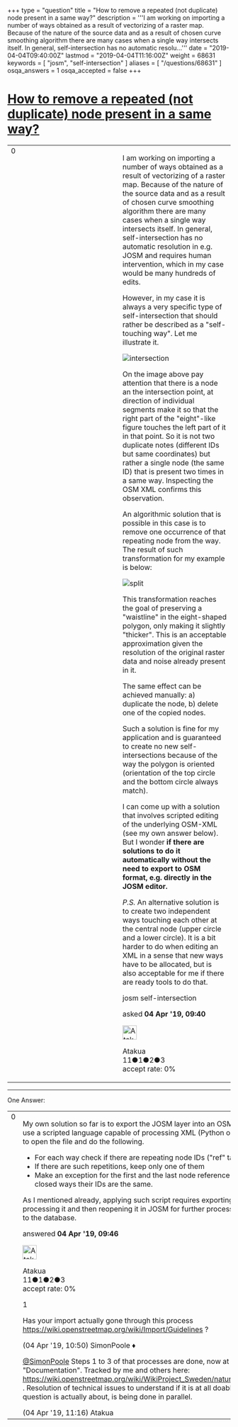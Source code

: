 +++
type = "question"
title = "How to remove a repeated (not duplicate) node present in a same way?"
description = '''I am working on importing a number of ways obtained as a result of vectorizing of a raster map. Because of the nature of the source data and as a result of chosen curve smoothing algorithm there are many cases when a single way intersects itself. In general, self-intersection has no automatic resolu...'''
date = "2019-04-04T09:40:00Z"
lastmod = "2019-04-04T11:16:00Z"
weight = 68631
keywords = [ "josm", "self-intersection" ]
aliases = [ "/questions/68631" ]
osqa_answers = 1
osqa_accepted = false
+++

<div class="headNormal">

# [How to remove a repeated (not duplicate) node present in a same way?](/questions/68631/how-to-remove-a-repeated-not-duplicate-node-present-in-a-same-way)

</div>

<div id="main-body">

<div id="askform">

<table id="question-table" style="width:100%;">
<colgroup>
<col style="width: 50%" />
<col style="width: 50%" />
</colgroup>
<tbody>
<tr>
<td style="width: 30px; vertical-align: top"><div class="vote-buttons">
<span id="post-68631-upvote" class="ajax-command post-vote up" rel="nofollow" title="I like this post (click again to cancel)"> </span>
<div id="post-68631-score" class="post-score" title="current number of votes">
0
</div>
<span id="post-68631-downvote" class="ajax-command post-vote down" rel="nofollow" title="I dont like this post (click again to cancel)"> </span> <span id="favorite-mark" class="ajax-command favorite-mark" rel="nofollow" title="mark/unmark this question as favorite (click again to cancel)"> </span>
<div id="favorite-count" class="favorite-count">
&#10;</div>
</div></td>
<td><div id="item-right">
<div class="question-body">
<p>I am working on importing a number of ways obtained as a result of vectorizing of a raster map. Because of the nature of the source data and as a result of chosen curve smoothing algorithm there are many cases when a single way intersects itself. In general, self-intersection has no automatic resolution in e.g. JOSM and requires human intervention, which in my case would be many hundreds of edits.</p>
<p>However, in my case it is always a very specific type of self-intersection that should rather be described as a "self-touching way". Let me illustrate it.</p>
<p><img src="/upfiles/self-touching.JPG" alt="intersection" /></p>
<p>On the image above pay attention that there is a node an the intersection point, at direction of individual segments make it so that the right part of the "eight"-like figure touches the left part of it in that point. So it is not two duplicate notes (different IDs but same coordinates) but rather a single node (the same ID) that is present two times in a same way. Inspecting the OSM XML confirms this observation.</p>
<p>An algorithmic solution that is possible in this case is to remove one occurrence of that repeating node from the way. The result of such transformation for my example is below:</p>
<p><img src="/upfiles/split.JPG" alt="split" /></p>
<p>This transformation reaches the goal of preserving a "waistline" in the eight-shaped polygon, only making it slightly "thicker". This is an acceptable approximation given the resolution of the original raster data and noise already present in it.</p>
<p>The same effect can be achieved manually: a) duplicate the node, b) delete one of the copied nodes.</p>
<p>Such a solution is fine for my application and is guaranteed to create no new self-intersections because of the way the polygon is oriented (orientation of the top circle and the bottom circle always match).</p>
<p>I can come up with a solution that involves scripted editing of the underlying OSM-XML (see my own answer below). But I wonder <strong>if there are solutions to do it automatically without the need to export to OSM format, e.g. directly in the JOSM editor.</strong></p>
<p><em>P.S.</em> An alternative solution is to create two independent ways touching each other at the central node (upper circle and a lower circle). It is a bit harder to do when editing an XML in a sense that new ways have to be allocated, but is also acceptable for me if there are ready tools to do that.</p>
</div>
<div id="question-tags" class="tags-container tags">
<span class="post-tag tag-link-josm" rel="tag" title="see questions tagged &#39;josm&#39;">josm</span> <span class="post-tag tag-link-self-intersection" rel="tag" title="see questions tagged &#39;self-intersection&#39;">self-intersection</span>
</div>
<div id="question-controls" class="post-controls">
&#10;</div>
<div class="post-update-info-container">
<div class="post-update-info post-update-info-user">
<p>asked <strong>04 Apr '19, 09:40</strong></p>
<img src="https://secure.gravatar.com/avatar/0b00a1d4f3b4a6a9ce38c875c482aba1?s=32&amp;d=identicon&amp;r=g" class="gravatar" width="32" height="32" alt="Atakua&#39;s gravatar image" />
<p><span>Atakua</span><br />
<span class="score" title="11 reputation points">11</span><span title="1 badges"><span class="badge1">●</span><span class="badgecount">1</span></span><span title="2 badges"><span class="silver">●</span><span class="badgecount">2</span></span><span title="3 badges"><span class="bronze">●</span><span class="badgecount">3</span></span><br />
<span class="accept_rate" title="Rate of the user&#39;s accepted answers">accept rate:</span> <span title="Atakua has no accepted answers">0%</span></p>
</img>
</div>
</div>
<div id="comments-container-68631" class="comments-container">
&#10;</div>
<div id="comment-tools-68631" class="comment-tools">
&#10;</div>
<div class="clear">
&#10;</div>
<div id="comment-68631-form-container" class="comment-form-container">
&#10;</div>
<div class="clear">
&#10;</div>
</div></td>
</tr>
</tbody>
</table>

------------------------------------------------------------------------

<div class="tabBar">

<span id="sort-top"></span>

<div class="headQuestions">

One Answer:

</div>

</div>

<span id="68632"></span>

<div id="answer-container-68632" class="answer answered-by-owner">

<table style="width:100%;">
<colgroup>
<col style="width: 50%" />
<col style="width: 50%" />
</colgroup>
<tbody>
<tr>
<td style="width: 30px; vertical-align: top"><div class="vote-buttons">
<span id="post-68632-upvote" class="ajax-command post-vote up" rel="nofollow" title="I like this post (click again to cancel)"> </span>
<div id="post-68632-score" class="post-score" title="current number of votes">
0
</div>
<span id="post-68632-downvote" class="ajax-command post-vote down" rel="nofollow" title="I dont like this post (click again to cancel)"> </span>
</div></td>
<td><div class="item-right">
<div class="answer-body">
<p>My own solution so far is to export the JOSM layer into an OSM XML file. Then to use a scripted language capable of processing XML (Python or any other really) to open the file and do the following.</p>
<ul>
<li>For each way check if there are repeating node IDs ("ref" tag) included into it.</li>
<li>If there are such repetitions, keep only one of them</li>
<li>Make an exception for the first and the last node reference in the way. For closed ways their IDs are the same.</li>
</ul>
<p>As I mentioned already, applying such script requires exporting data from JOSM, processing it and then reopening it in JOSM for further processing and uploading to the database.</p>
</div>
<div class="answer-controls post-controls">
&#10;</div>
<div class="post-update-info-container">
<div class="post-update-info post-update-info-user">
<p>answered <strong>04 Apr '19, 09:46</strong></p>
<img src="https://secure.gravatar.com/avatar/0b00a1d4f3b4a6a9ce38c875c482aba1?s=32&amp;d=identicon&amp;r=g" class="gravatar" width="32" height="32" alt="Atakua&#39;s gravatar image" />
<p><span>Atakua</span><br />
<span class="score" title="11 reputation points">11</span><span title="1 badges"><span class="badge1">●</span><span class="badgecount">1</span></span><span title="2 badges"><span class="silver">●</span><span class="badgecount">2</span></span><span title="3 badges"><span class="bronze">●</span><span class="badgecount">3</span></span><br />
<span class="accept_rate" title="Rate of the user&#39;s accepted answers">accept rate:</span> <span title="Atakua has no accepted answers">0%</span></p>
</img>
</div>
</div>
<div id="comments-container-68632" class="comments-container">
<span id="68637"></span>
<div id="comment-68637" class="comment">
<div id="post-68637-score" class="comment-score">
1
</div>
<div class="comment-text">
<p>Has your import actually gone through this process <a href="https://wiki.openstreetmap.org/wiki/Import/Guidelines">https://wiki.openstreetmap.org/wiki/Import/Guidelines</a> ?</p>
</div>
<div id="comment-68637-info" class="comment-info">
<span class="comment-age">(04 Apr '19, 10:50)</span> <span class="comment-user userinfo">SimonPoole ♦</span>
</div>
</div>
<span id="68639"></span>
<div id="comment-68639" class="comment">
<div id="post-68639-score" class="comment-score">
&#10;</div>
<div class="comment-text">
<p><a href="https://help.openstreetmap.org/users/2053/simonpoole">@SimonPoole</a> Steps 1 to 3 of that processes are done, now at step 4 "Documentation". Tracked by me and others here: <a href="https://wiki.openstreetmap.org/wiki/WikiProject_Sweden/naturvardsverket_import">https://wiki.openstreetmap.org/wiki/WikiProject_Sweden/naturvardsverket_import</a> . Resolution of technical issues to understand if it is at all doable, which this question is actually about, is being done in parallel.</p>
</div>
<div id="comment-68639-info" class="comment-info">
<span class="comment-age">(04 Apr '19, 11:16)</span> <span class="comment-user userinfo">Atakua</span>
</div>
</div>
</div>
<div id="comment-tools-68632" class="comment-tools">
&#10;</div>
<div class="clear">
&#10;</div>
<div id="comment-68632-form-container" class="comment-form-container">
&#10;</div>
<div class="clear">
&#10;</div>
</div></td>
</tr>
</tbody>
</table>

</div>

<div class="paginator-container-left">

</div>

</div>

</div>

